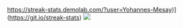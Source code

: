 https://streak-stats.demolab.com/?user=Yohannes-Mesay)](https://git.io/streak-stats)
<a href="https://git.io/streak-stats"><img src="https://streak-stats.demolab.com?user=Yohannes-Mesay"/></a>
